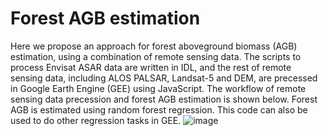 # Forest AGB estimation
Here we propose an approach for forest aboveground biomass (AGB) estimation, using a combination of remote sensing data. The scripts to process Envisat ASAR data are written in IDL, and the rest of remote sensing data, including ALOS PALSAR, Landsat-5 and DEM, are precessed in Google Earth Engine (GEE) using JavaScript. The workflow of remote sensing data precession and forest AGB estimation is shown below. Forest AGB is estimated using random forest regression. This code can also be used to do other regression tasks in GEE.
![image](https://github.com/uoedwq/ForestAGB/assets/60411573/99c65ea3-e2f3-487d-a1ef-3a6b2147e13b)



